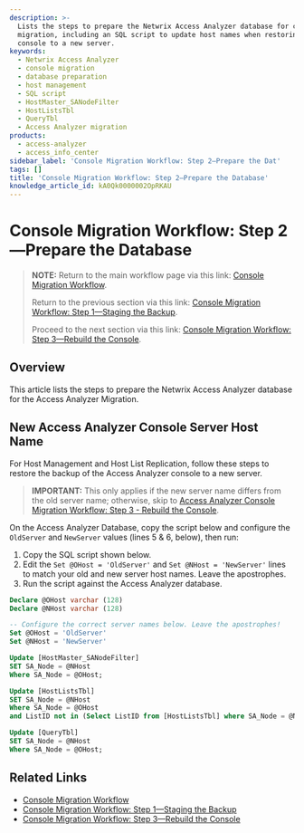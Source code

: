 ```yaml
---
description: >-
  Lists the steps to prepare the Netwrix Access Analyzer database for console
  migration, including an SQL script to update host names when restoring the
  console to a new server.
keywords:
  - Netwrix Access Analyzer
  - console migration
  - database preparation
  - host management
  - SQL script
  - HostMaster_SANodeFilter
  - HostListsTbl
  - QueryTbl
  - Access Analyzer migration
products:
  - access-analyzer
  - access_info_center
sidebar_label: 'Console Migration Workflow: Step 2—Prepare the Dat'
tags: []
title: 'Console Migration Workflow: Step 2—Prepare the Database'
knowledge_article_id: kA0Qk0000002OpRKAU
---
```


# Console Migration Workflow: Step 2—Prepare the Database

> **NOTE:** Return to the main workflow page via this link: [Console Migration Workflow](/docs/kb/accessanalyzer/console-migration-workflow.md).
>
> Return to the previous section via this link: [Console Migration Workflow: Step 1—Staging the Backup](/docs/kb/accessanalyzer/console-migration-workflow-step-1-staging-the-backup.md).
>
> Proceed to the next section via this link: [Console Migration Workflow: Step 3—Rebuild the Console](/docs/kb/accessanalyzer/console-migration-workflow-step-3-rebuild-the-console.md).

## Overview

This article lists the steps to prepare the Netwrix Access Analyzer database for the Access Analyzer Migration.

## New Access Analyzer Console Server Host Name

For Host Management and Host List Replication, follow these steps to restore the backup of the Access Analyzer console to a new server.

> **IMPORTANT:** This only applies if the new server name differs from the old server name; otherwise, skip to [Access Analyzer Console Migration Workflow: Step 3 - Rebuild the Console](https://helpcenter.netwrix.com/bundle/z-kb-articles-salesforce/page/kA0Qk0000001T1ZKAU.html).

On the Access Analyzer Database, copy the script below and configure the `OldServer` and `NewServer` values (lines 5 & 6, below), then run:

1. Copy the SQL script shown below.
2. Edit the `Set @OHost = 'OldServer'` and `Set @NHost = 'NewServer'` lines to match your old and new server host names. Leave the apostrophes.
3. Run the script against the Access Analyzer database.

```sql
Declare @OHost varchar (128)
Declare @NHost varchar (128)

-- Configure the correct server names below. Leave the apostrophes!
Set @OHost = 'OldServer'
Set @NHost = 'NewServer'

Update [HostMaster_SANodeFilter]
SET SA_Node = @NHost
Where SA_Node = @OHost;

Update [HostListsTbl]
SET SA_Node = @NHost
Where SA_Node = @OHost
and ListID not in (Select ListID from [HostListsTbl] where SA_Node = @NHost);

Update [QueryTbl]
SET SA_Node = @NHost
Where SA_Node = @OHost;
```

## Related Links

- [Console Migration Workflow](/docs/kb/accessanalyzer/console-migration-workflow.md)
- [Console Migration Workflow: Step 1—Staging the Backup](/docs/kb/accessanalyzer/console-migration-workflow-step-1-staging-the-backup.md)
- [Console Migration Workflow: Step 3—Rebuild the Console](/docs/kb/accessanalyzer/console-migration-workflow-step-3-rebuild-the-console.md)
